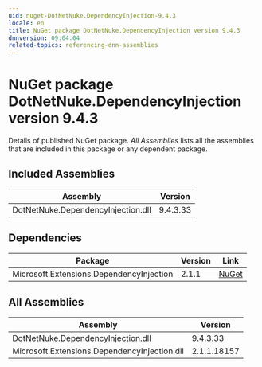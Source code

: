 ```yaml
---
uid: nuget-DotNetNuke.DependencyInjection-9.4.3
locale: en
title: NuGet package DotNetNuke.DependencyInjection version 9.4.3
dnnversion: 09.04.04
related-topics: referencing-dnn-assemblies
---
```


# NuGet package DotNetNuke.DependencyInjection version 9.4.3
Details of published NuGet package.
*All Assemblies* lists all the assemblies that are included in this package or any dependent package.

## Included Assemblies

|Assembly|Version|
|---|---|
|DotNetNuke.DependencyInjection.dll|9.4.3.33|

## Dependencies

|Package|Version|Link|
|---|---|---|
|Microsoft.Extensions.DependencyInjection|2.1.1|[NuGet](https://www.nuget.org/packages/Microsoft.Extensions.DependencyInjection/2.1.1)|

## All Assemblies

|Assembly|Version|
|---|---|
|DotNetNuke.DependencyInjection.dll|9.4.3.33|
|Microsoft.Extensions.DependencyInjection.dll|2.1.1.18157|

